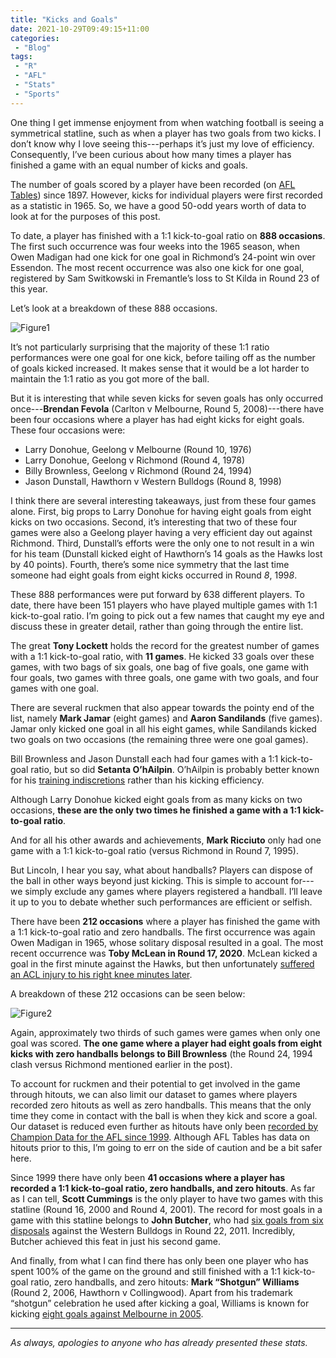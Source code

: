 ```yaml
---
title: "Kicks and Goals"
date: 2021-10-29T09:49:15+11:00
categories:
 - "Blog"
tags:
 - "R"
 - "AFL" 
 - "Stats"
 - "Sports"
---
```


<!--more-->

One thing I get immense enjoyment from when watching football is seeing a symmetrical statline, such as when a player has two goals from two kicks. I don’t know why I love seeing this---perhaps it’s just my love of efficiency. Consequently, I’ve been curious about how many times a player has finished a game with an equal number of kicks and goals.

The number of goals scored by a player have been recorded (on [AFL Tables](https://afltables.com/afl/afl_index.html)) since 1897. However, kicks for individual players were first recorded as a statistic in 1965. So, we have a good 50-odd years worth of data to look at for the purposes of this post.

To date, a player has finished with a 1:1 kick-to-goal ratio on **888 occasions**. The first such occurrence was four weeks into the 1965 season, when Owen Madigan had one kick for one goal in Richmond’s 24-point win over Essendon. The most recent occurrence was also one kick for one goal, registered by Sam Switkowski in Fremantle’s loss to St Kilda in Round 23 of this year.

Let’s look at a breakdown of these 888 occasions.

![Figure1](/img/content/posts/kicks-and-goals/kicks-and-goals-figure1.png)

It’s not particularly surprising that the majority of these 1:1 ratio performances were one goal for one kick, before tailing off as the number of goals kicked increased. It makes sense that it would be a lot harder to maintain the 1:1 ratio as you got more of the ball.

But it is interesting that while seven kicks for seven goals has only occurred once---**Brendan Fevola** (Carlton v Melbourne, Round 5, 2008)---there have been four occasions where a player has had eight kicks for eight goals. These four occasions were:
- Larry Donohue, Geelong v Melbourne (Round 10, 1976)
- Larry Donohue, Geelong v Richmond (Round 4, 1978)
- Billy Brownless, Geelong v Richmond (Round 24, 1994)
- Jason Dunstall, Hawthorn v Western Bulldogs (Round 8, 1998)

I think there are several interesting takeaways, just from these four games alone. First, big props to Larry Donohue for having eight goals from eight kicks on two occasions. Second, it’s interesting that two of these four games were also a Geelong player having a very efficient day out against Richmond. Third, Dunstall’s efforts were the only one to not result in a win for his team (Dunstall kicked eight of Hawthorn’s 14 goals as the Hawks lost by 40 points). Fourth, there’s some nice symmetry that the last time someone had eight goals from eight kicks occurred in Round *8*, 199*8*.

These 888 performances were put forward by 638 different players. To date, there have been 151 players who have played multiple games with 1:1 kick-to-goal ratio. I’m going to pick out a few names that caught my eye and discuss these in greater detail, rather than going through the entire list.

The great **Tony Lockett** holds the record for the greatest number of games with a 1:1 kick-to-goal ratio, with **11 games**. He kicked 33 goals over these games, with two bags of six goals, one bag of five goals, one game with four goals, two games with three goals, one game with two goals, and four games with one goal.

There are several ruckmen that also appear towards the pointy end of the list, namely **Mark Jamar** (eight games) and **Aaron Sandilands** (five games). Jamar only kicked one goal in all his eight games, while Sandilands kicked two goals on two occasions (the remaining three were one goal games).

Bill Brownless and Jason Dunstall each had four games with a 1:1 kick-to-goal ratio, but so did **Setanta O’hAilpin**. O’hAilpin is probably better known for his [training indiscretions](https://www.youtube.com/watch?v=kqx0GzUOmEw) rather than his kicking efficiency.

Although Larry Donohue kicked eight goals from as many kicks on two occasions, **these are the only two times he finished a game with a 1:1 kick-to-goal ratio**. 

And for all his other awards and achievements, **Mark Ricciuto** only had one game with a 1:1 kick-to-goal ratio (versus Richmond in Round 7, 1995).

But Lincoln, I hear you say, what about handballs? Players can dispose of the ball in other ways beyond just kicking. This is simple to account for---we simply exclude any games where players registered a handball. I’ll leave it up to you to debate whether such performances are efficient or selfish.

There have been **212 occasions** where a player has finished the game with a 1:1 kick-to-goal ratio and zero handballs. The first occurrence was again Owen Madigan in 1965, whose solitary disposal resulted in a goal. The most recent occurrence was **Toby McLean in Round 17, 2020**. McLean kicked a goal in the first minute against the Hawks, but then unfortunately [suffered an ACL injury to his right knee minutes later](https://www.westernbulldogs.com.au/news/813142/scans-confirm-acl-injury-for-mclean).

A breakdown of these 212 occasions can be seen below:

![Figure2](/img/content/posts/kicks-and-goals/kicks-and-goals-figure2.png)

Again, approximately two thirds of such games were games when only one goal was scored. **The one game where a player had eight goals from eight kicks with zero handballs belongs to Bill Brownless** (the Round 24, 1994 clash versus Richmond mentioned earlier in the post).

To account for ruckmen and their potential to get involved in the game through hitouts, we can also limit our dataset to games where players recorded zero hitouts as well as zero handballs. This means that the only time they come in contact with the ball is when they kick and score a goal. Our dataset is reduced even further as hitouts have only been [recorded by Champion Data for the AFL since 1999](https://www.afl.com.au/news/148231/all-time-single-match-stats-record-holders). Although AFL Tables has data on hitouts prior to this, I’m going to err on the side of caution and be a bit safer here.

Since 1999 there have only been **41 occasions where a player has recorded a 1:1 kick-to-goal ratio, zero handballs, and zero hitouts**. As far as I can tell, **Scott Cummings** is the only player to have two games with this statline (Round 16, 2000 and Round 4, 2001). The record for most goals in a game with this statline belongs to **John Butcher**, who had [six goals from six disposals](https://www.youtube.com/watch?v=rxyRSfMz7gA) against the Western Bulldogs in Round 22, 2011. Incredibly, Butcher achieved this feat in just his second game.

And finally, from what I can find there has only been one player who has spent 100% of the game on the ground and still finished with a 1:1 kick-to-goal ratio, zero handballs, and zero hitouts: **Mark “Shotgun” Williams** (Round 2, 2006, Hawthorn v Collingwood). Apart from his trademark “shotgun” celebration he used after kicking a goal, Williams is known for kicking [eight goals against Melbourne in 2005](https://www.youtube.com/watch?v=e3_-PQ1wc_Y). 

---

*As always, apologies to anyone who has already presented these stats.*
